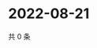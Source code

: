 # 2022-08-21

共 0 条

<!-- BEGIN WEIBO -->
<!-- 最后更新时间 Sun Aug 21 2022 08:27:45 GMT+0800 (China Standard Time) -->

<!-- END WEIBO -->
